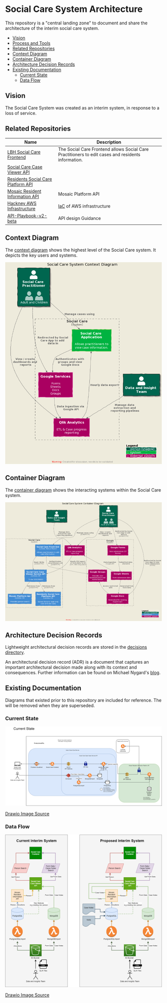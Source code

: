 # Social Care System Architecture

This repository is a "central landing zone" to document and share the architecture of the interim social care system.

- [Vision](#vision)
- [Process and Tools](process.md)
- [Related Repositories](#related-repositories)
- [Context Diagram](#context-diagram)
- [Container Diagram](#container-diagram)
- [Architecture Decision Records](#architecture-decision-records)
- [Existing Documentation](#existing-documentation)
  - [Current State](#current-state)
  - [Data Flow](#data-flow)

## Vision

The Social Care System was created as an interim system, in response to a loss of service.

## Related Repositories

| Name                                                                                                     | Description                                                                                        |
| -------------------------------------------------------------------------------------------------------- | -------------------------------------------------------------------------------------------------- |
| [LBH Social Care Frontend](https://github.com/LBHackney-IT/lbh-social-care-frontend)                     | The Social Care Frontend allows Social Care Practitioners to edit cases and residents information. |
| [Social Care Case Viewer API](https://github.com/LBHackney-IT/social-care-case-viewer-api)               |                                                                                                    |
| [Residents Social Care Platform API](https://github.com/LBHackney-IT/residents-social-care-platform-api) |                                                                                                    |
| [Mosaic Resident Information API](https://github.com/LBHackney-IT/mosaic-resident-information-api)       | Mosaic Platform API                                                                                |
| [Hackney AWS Infrastructure](https://github.com/LBHackney-IT/infrastructure)                             | [IaC](https://en.wikipedia.org/wiki/Infrastructure_as_code) of AWS infrastructure                  |
| [API-Playbook-v2-beta](https://github.com/LBHackney-IT/API-Playbook-v2-beta)                             | API design Guidance                                                                                |

## Context Diagram

The [context diagram](https://c4model.com/#SystemContextDiagram) shows the highest level of the Social Care system. It depicts the key users and systems.

![System Context Diagram](images/system-context.png)

## Container Diagram

The [container diagram](https://c4model.com/#ContainerDiagram) shows the interacting systems within the Social Care system.

![System container Diagram](images/system-container.png)

## Architecture Decision Records

Lightweight architectural decision records are stored in the [decisions directory](decisions/README.md).

An architectural decision record (ADR) is a document that captures an important architectural decision made along with its context and consequences. Further information can be found on Michael Nygard's [blog](https://cognitect.com/blog/2011/11/15/documenting-architecture-decisions).

## Existing Documentation

Diagrams that existed prior to this repository are included for reference. The will be removed when they are superseded.

### Current State

![Current State](images/2021-03-25-architecture.png)

[Drawio Image Source](images/2021-03-25-architecture.drawio)

### Data Flow

![Data Flow](images/data-flows.png)

[Drawio Image Source](images/data-flows.drawio)
